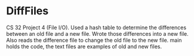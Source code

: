 # DiffFiles
CS 32 Project 4 (File I/O). Used a hash table to determine the differences between an old file and a new file. Wrote those differences into a new file. Also reads the difference file to change the old file to the new file. main holds the code, the text files are examples of old and new files.
